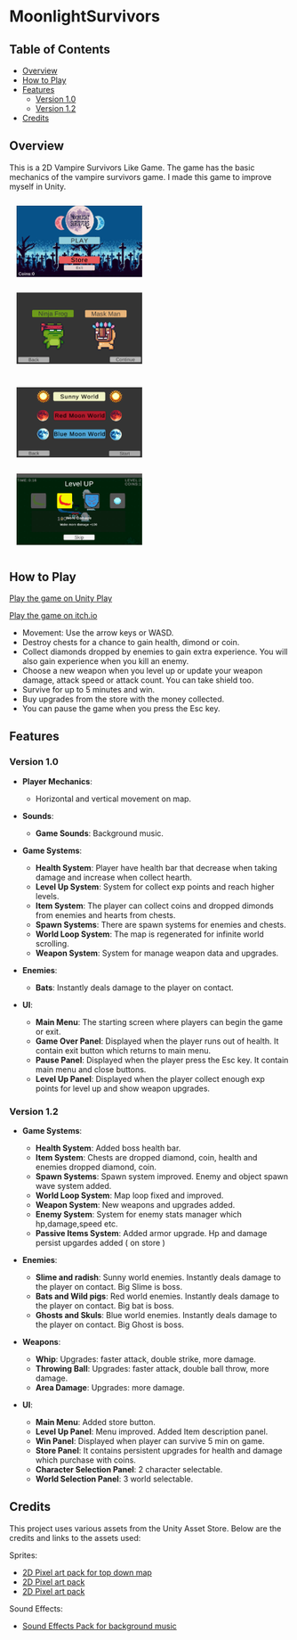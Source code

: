 # MoonlightSurvivors

## Table of Contents
- [Overview](#overview)
- [How to Play](#how-to-play)
- [Features](#features)
  - [Version 1.0](#version-10)
  - [Version 1.2](#version-12)
- [Credits](#credits)

## Overview
This is a 2D Vampire Survivors Like Game. The game has the basic mechanics of the vampire survivors game. I made this game to improve myself in Unity.

<p float="left">
  <img src="Source_Images/1.png" alt="Screenshot 1" width="45%" style="margin: 2.5%;" />
  <img src="Source_Images/2.png" alt="Screenshot 2" width="45%" style="margin: 2.5%;" />
</p>
<p float="left">
  <img src="Source_Images/3.png" alt="Screenshot 3" width="45%" style="margin: 2.5%;" />
  <img src="Source_Images/4.png" alt="Screenshot 4" width="45%" style="margin: 2.5%;" />
</p>

## How to Play
[Play the game on Unity Play](https://play.unity.com/en/games/b6ba703a-7afd-4f93-a751-d51ed4e44cca/moonlight-survivors-demo)

[Play the game on itch.io](https://curlygamely.itch.io/moonlight-survivors)

- Movement: Use the arrow keys or WASD.
- Destroy chests for a chance to gain health, dimond or coin.
- Collect diamonds dropped by enemies to gain extra experience. You will also gain experience when you kill an enemy. 
- Choose a new weapon when you level up or update your weapon damage, attack speed or attack count. You can take shield too.
- Survive for up to 5 minutes and win.
- Buy upgrades from the store with the money collected.
- You can pause the game when you press the Esc key.

## Features

### Version 1.0
- **Player Mechanics**:
  - Horizontal and vertical movement on map.
 
- **Sounds**:
  - **Game Sounds**: Background music.

- **Game Systems**:
  - **Health System**: Player have health bar that decrease when taking damage and increase when collect hearth.
  - **Level Up System**: System for collect exp points and reach higher levels.
  - **Item System**: The player can collect coins and dropped dimonds from enemies and hearts from chests.
  - **Spawn Systems**: There are spawn systems for enemies and chests.
  - **World Loop System**: The map is regenerated for infinite world scrolling.
  - **Weapon System**: System for manage weapon data and upgrades.

- **Enemies**:
  - **Bats**: Instantly deals damage to the player on contact.

- **UI**:
  - **Main Menu**: The starting screen where players can begin the game or exit. 
  - **Game Over Panel**: Displayed when the player runs out of health. It contain exit button which returns to main menu.
  - **Pause Panel**: Displayed when the player press the Esc key. It contain main menu and close buttons.
  - **Level Up Panel**: Displayed when the player collect enough exp points for level up and show weapon upgrades.
 
### Version 1.2

- **Game Systems**:
  - **Health System**: Added boss health bar.
  - **Item System**: Chests are dropped diamond, coin, health and enemies dropped diamond, coin.
  - **Spawn Systems**: Spawn system improved. Enemy and object spawn wave system added.
  - **World Loop System**: Map loop fixed and improved.
  - **Weapon System**: New weapons and upgrades added.
  - **Enemy System**: System for enemy stats manager which hp,damage,speed etc.
  - **Passive Items System**: Added armor upgrade. Hp and damage persist upgardes added ( on store )

- **Enemies**:
  - **Slime and radish**: Sunny world enemies. Instantly deals damage to the player on contact. Big Slime is boss.
  - **Bats and Wild pigs**: Red world enemies. Instantly deals damage to the player on contact. Big bat is boss.
  - **Ghosts and Skuls**: Blue world enemies. Instantly deals damage to the player on contact. Big Ghost is boss.

- **Weapons**:
  - **Whip**: Upgrades: faster attack, double strike, more damage.
  - **Throwing Ball**: Upgrades: faster attack, double ball throw, more damage.
  - **Area Damage**: Upgrades: more damage.

- **UI**:
  - **Main Menu**: Added store button.
  - **Level Up Panel**: Menu improved. Added Item description panel.
  - **Win Panel**: Displayed when player can survive 5 min on game.
  - **Store Panel**: It contains persistent upgrades for health and damage which purchase with coins.
  - **Character Selection Panel**: 2 character selectable.
  - **World Selection Panel**: 3 world selectable.


## Credits

This project uses various assets from the Unity Asset Store. Below are the credits and links to the assets used:

Sprites:
- [2D Pixel art pack for top down map](https://assetstore.unity.com/packages/2d/environments/pixel-art-top-down-basic-187605)
- [2D Pixel art pack](https://assetstore.unity.com/packages/2d/characters/pixel-adventure-1-155360)
- [2D Pixel art pack](https://assetstore.unity.com/packages/2d/characters/pixel-adventure-2-155418)
  
Sound Effects:
- [Sound Effects Pack for background music](https://assetstore.unity.com/packages/audio/music/complete-mysterious-forest-game-music-pack-234050)

